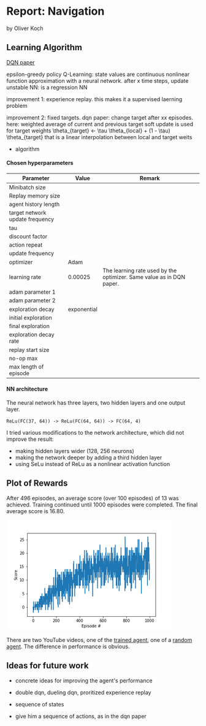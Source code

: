 # Report: Navigation

by Oliver Koch

## Learning Algorithm

[DQN paper](https://storage.googleapis.com/deepmind-media/dqn/DQNNaturePaper.pdf)

epsilon-greedy policy
Q-Learning: 
state values are continuous
nonlinear function approximation with a neural network. after x time steps, update 
unstable
NN: is a regression NN

improvement 1: experience replay. this makes it a supervised laerning problem

improvement 2: fixed targets. dqn paper: change target after xx episodes. here: weighted average of current and previous target
soft update is used for target weights \theta_{target} <- \tau \theta_{local} + (1 - \tau) \theta_{target}
that is a linear interpolation between local and target weits

- algorithm

#### Chosen hyperparameters

| Parameter | Value | Remark |
| --- | --- | --- |
| Minibatch size |
| Replay memory size |
| agent history length |
| target network update frequency |
| tau |
| discount factor |
| action repeat |
| update frequency | 
| optimizer | Adam |
| learning rate | 0.00025 | The learning rate used by the optimizer. Same value as in DQN paper. |
| adam parameter 1 |
| adam parameter 2 |
| exploration decay | exponential
| initial exploration | 
| final exploration |
| exploration decay rate |
| replay start size |
| no-op max |
| max length of episode |




#### NN architecture

The neural network has three layers, two hidden layers and one output layer.

    ReLu(FC(37, 64)) -> ReLu(FC(64, 64)) -> FC(64, 4)

I tried various modifications to the network architecture, which did not improve the result:

- making hidden layers wider (128, 256 neurons)
- making the network deeper by adding a third hidden layer
- using SeLu instead of ReLu as a nonlinear activation function

## Plot of Rewards


After 496 episodes, an average score (over 100 episodes) of 13 was achieved. 
Training continued until 1000 episodes were completed. 
The final average score is 16.80.

![plot of scores](scores_1.png)

There are two YouTube videos, one of the [trained agent](https://youtu.be/w-poO3H8ICg), 
one of a [random agent](https://youtu.be/MQixDCK0A18).
The difference in performance is obvious.

## Ideas for future work

- concrete ideas for improving the agent's performance
- double dqn, dueling dqn, proritized experience replay
- sequence of states

- give him a sequence of actions, as in the dqn paper